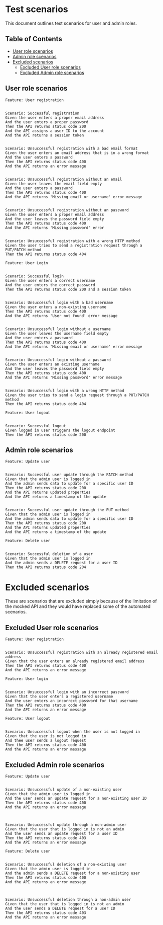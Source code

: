 # Test scenarios

This document outlines test scenarios for user and admin roles.

## Table of Contents
  - [User role scenarios](#user-role-scenarios)
  - [Admin role scenarios](#admin-role-scenarios)
  - [Excluded scenarios](#excluded-scenarios)
    - [Excluded User role scenarios](#excluded-user-role-scenarios)
    - [Excluded Admin role scenarios](#excluded-admin-role-scenarios)


## User role scenarios

```gherkin
Feature: User registration


Scenario: Successful registration
Given the user enters a proper email address
And the user enters a proper password
Then the API returns status code 200
And the API assigns a user ID to the account
And the API returns a session token


Scenario: Unsuccessful registration with a bad email format
Given the user enters an email address that is in a wrong format
And the user enters a password
Then the API returns status code 400
And the API returns an error message


Scenario: Unsuccessful registration without an email
Given the user leaves the email field empty
And the user enters a password
Then the API returns status code 400
And the API returns 'Missing email or username' error message


Scenario: Unsuccessful registration without an password
Given the user enters a proper email address
And the user leaves the password field empty
Then the API returns status code 400
And the API returns 'Missing password' error


Scenario: Unsuccessful registration with a wrong HTTP method
Given the user tries to send a registration request through a PUT/PATCH method
Then the API returns status code 404

```

```gherkin
Feature: User Login


Scenario: Successful login
Given the user enters a correct username
And the user enters the correct password
Then the API returns status code 200 and a session token


Scenario: Unsuccessful login with a bad username
Given the user enters a non-existing username
Then the API returns status code 400 
And the API returns 'User not found' error message


Scenario: Unsuccessful login without a username
Given the user leaves the username field empty
And the user enters a password
Then the API returns status code 400
And the API returns 'Missing email or username' error message 


Scenario: Unsuccessful login without a password
Given the user enters an existing username
And the user leaves the password field empty
Then the API returns status code 400
And the API returns 'Missing password' error message


Scenario: Unsuccessful login with a wrong HTTP method
Given the user tries to send a login request through a PUT/PATCH method
Then the API returns status code 404

```

```gherkin
Feature: User logout


Scenario: Successful logout
Given logged in user triggers the logout endpoint
Then the API returns status code 200

```



## Admin role scenarios

```gherkin
Feature: Update user


Scenario: Successful user update through the PATCH method
Given that the admin user is logged in
And the admin sends data to update for a specific user ID
Then the API returns status code 200
And the API returns updated properties
And the API returns a timestamp of the update


Scenario: Successful user update through the PUT method
Given that the admin user is logged in
And the admin sends data to update for a specific user ID
Then the API returns status code 200
And the API returns updated properties
And the API returns a timestamp of the update

```

```gherkin
Feature: Delete user


Scenario: Successful deletion of a user
Given that the admin user is logged in
And the admin sends a DELETE request for a user ID
Then the API returns status code 204

```

# Excluded scenarios

These are scenarios that are excluded simply because of the limitation of the mocked API and they would have replaced some of the automated scenarios.

## Excluded User role scenarios

```gherkin
Feature: User registration


Scenario: Unsuccessful registration with an already registered email address
Given that the user enters an already registered email address
Then the API returns status code 400
And the API returns an error message

```

```gherkin
Feature: User login


Scenario: Unsuccessful login with an incorrect password
Given that the user enters a registered username
And the user enters an incorrect password for that username
Then the API returns status code 400
And the API returns an error message

```

```gherkin
Feature: User logout


Scenario: Unsuccessful logout when the user is not logged in
Given that the user is not logged in
And thee user sends a logout request
Then the API returns status code 400
And the API returns an error message

```



## Excluded Admin role scenarios

```gherkin
Feature: Update user


Scenario: Unsuccessful update of a non-existing user
Given that the admin user is logged in
And the user sends an update request for a non-existing user ID
Then the API returns status code 400
And the API returns an error message



Scenario: Unsuccessful update through a non-admin user
Given that the user that is logged in is not an admin
And the user sends an update request for a user ID
Then the API returns status code 403
And the API returns an error message

```

```gherkin
Feature: Delete user


Scenario: Unsuccessful deletion of a non-existing user
Given that the admin user is logged in
And the admin sends a DELETE request for a non-existing user
Then the API returns status code 400
And the API returns an error message



Scenario: Unsuccessful deletion through a non-admin user
Given that the user that is logged in is not an admin
And the user sends a DELETE request for a user ID
Then the API returns status code 403
And the API returns an error message
```

